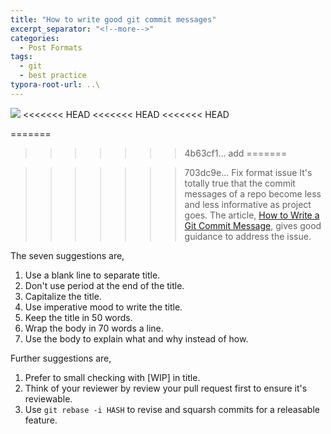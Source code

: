 ```yaml
---
title: "How to write good git commit messages"
excerpt_separator: "<!--more-->"
categories:
  - Post Formats
tags:
  - git
  - best practice
typora-root-url: ..\
---
```

![](https://imgs.xkcd.com/comics/git_commit_2x.png)
<<<<<<< HEAD
<<<<<<< HEAD
<<<<<<< HEAD

=======
>>>>>>> 4b63cf1... add
=======

>>>>>>> 703dc9e... Fix format issue
It's totally true that the commit messages of a repo become less and less informative as project goes. The article, [How to Write a Git Commit Message](https://chris.beams.io/posts/git-commit/), gives good guidance to address the issue.

The seven suggestions are,
1. Use a blank line to separate title.
1. Don't use period at the end of the title.
1. Capitalize the title.
1. Use imperative mood to write the title.
1. Keep the title in 50 words.
1. Wrap the body in 70 words a line.
1. Use the body to explain what and why instead of how.

Further suggestions are,
1. Prefer to small checking with [WIP] in title.
1. Think of your reviewer by review your pull request first to ensure it's reviewable.
1. Use `git rebase -i HASH` to revise and squarsh commits for a releasable feature.
